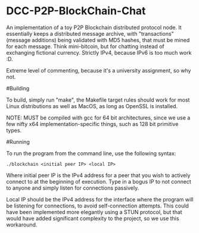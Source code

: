 # DCC-P2P-BlockChain-Chat

An implementation of a toy P2P Blockchain distributed protocol node. It
essentially keeps a distributed message archive, with "transactions" (message
additions) being validated with MD5 hashes, that must be mined for each message.
Think mini-bitcoin, but for chatting instead of exchanging fictional currency.
Strictly IPv4, because IPv6 is too much work :D.


Extreme level of commenting, because it's a university assignment, so why not.


#Building

To build, simply run "make", the Makefile target rules should work for most
Linux distributions as well as MacOS, as long as OpenSSL is installed.


NOTE: MUST be compiled with gcc for 64 bit architectures, since we use a few
nifty x64 implementation-specific things, such as 128 bit primitive types.


#Running

To run the program from the command line, use the following syntax:

	./blockchain <initial peer IP> <local IP>

Where initial peer IP is the IPv4 address for a peer that you wish to actively
connect to at the beginning of execution. Type in a bogus IP to not connect to
anyone and simply listen for connections passively.

Local IP should be the IPv4 address for the interface where the program will be
listening for connections, to avoid self-connection attempts. This could have
been implemented more elegantly using a STUN protocol, but that would have added
significant complexity to the project, so we use this workaround.
